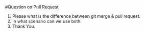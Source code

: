 #Question on Pull Request
1. Please what is the difference between git merge &  pull request.
2. In what scenario can we use both.
3. Thank You.